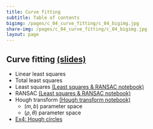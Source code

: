 ```yaml
---
title: Curve fitting
subtitle: Table of contents
bigimg: /pages/c_04_curve_fitting/c_04_bigimg.jpg
share-img: /pages/c_04_curve_fitting/c_04_bigimg.jpg
layout: page
---
```


## **Curve fitting** [(slides)](/pages/c_04_curve_fitting/slides/)
- Linear least squares
- Total least squares
- Least squares [(Least squares & RANSAC notebook)](/pages/c_04_curve_fitting/least_squares_nb/)
- RANSAC [(Least squares & RANSAC notebook)](/pages/c_04_curve_fitting/least_squares_nb/)
- Hough transform [(Hough transform notebook)](/pages/c_04_curve_fitting/hough_transform_nb/)
  - $(m,b)$ parameter space
  - $(\rho,\theta)$ parameter space
- [Ex4: Hough circles](/pages/c_04_curve_fitting/ex4/)

